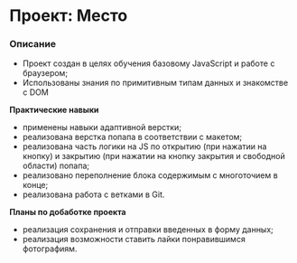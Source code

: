 # Проект: Место

### Описание

* Проект создан в целях обучения базовому JavaScript и работе с браузером;
* Использованы знания по примитивным типам данных и знакомстве с DOM

**Практические навыки**

* применены навыки адаптивной верстки;
* реализована верстка попапа в соответствии с макетом;
* реализована часть логики на JS по открытию (при нажатии на кнопку) и закрытию (при нажатии на кнопку закрытия и свободной области) попапа;
* реализовано переполнение блока содержимым с многоточием в конце;
* реализована работа с ветками в Git.

**Планы по добаботке проекта**

* реализация сохранения и отправки введенных в форму данных;
* реализация возможности ставить лайки понравившимся фотографиям.
